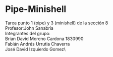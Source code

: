 # Pipe-Minishell
Tarea punto 1 (pipe) y 3 (minishell) de la sección 8 
\
Profesor:John Sanabria
\
Integrantes del grupo:\
Brian David Moreno Cardona 1830990\
Fabián Andrés Urrutia Chaverra\
José David Izquierdo Gomez\
